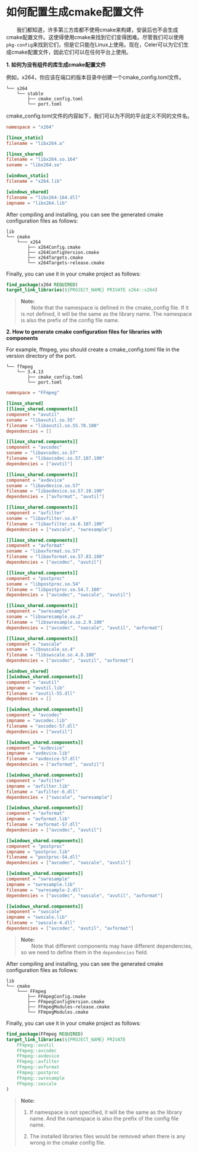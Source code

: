 # 如何配置生成cmake配置文件

&emsp;&emsp;我们都知道，许多第三方库都不使用cmake来构建，安装后也不会生成cmake配置文件。这使得使用cmake来找到它们变得困难。尽管我们可以使用`pkg-config`来找到它们，但是它只能在Linux上使用。现在，Celer可以为它们生成cmake配置文件，因此它们可以在任何平台上使用。

**1. 如何为没有组件的库生成cmake配置文件**

例如，x264，你应该在端口的版本目录中创建一个cmake_config.toml文件。

```
└── x264
    └── stable  
        ├── cmake_config.toml
        └── port.toml
```

cmake_config.toml文件的内容如下，我们可以为不同的平台定义不同的文件名。

```toml
namespace = "x264"

[linux_static]
filename = "libx264.a"

[linux_shared]
filename = "libx264.so.164"
soname = "libx264.so"

[windows_static]
filename = "x264.lib"

[windows_shared]
filename = "libx264-164.dll"
impname = "libx264.lib"

```

After compiling and installing, you can see the generated cmake configuration files as follows:

```
lib
└── cmake
    └─── x264
        ├── x264Config.cmake
        ├── x264ConfigVersion.cmake
        ├── x264Targets.cmake
        └── x264Targets-release.cmake
```

Finally, you can use it in your cmake project as follows:

```cmake
find_package(x264 REQUIRED)
target_link_libraries(${PROJECT_NAME} PRIVATE x264::x264)
```

> **Note:**  
> &emsp;&emsp;Note that the namespace is defined in the cmake_config file. If it is not defined, it will be the same as the library name. The namespace is also the prefix of the config file name.

**2. How to generate cmake configuration files for libraries with components**

For example, ffmpeg, you should create a cmake_config.toml file in the version directory of the port.

```
└── ffmpeg
    └── 3.4.13
        ├── cmake_config.toml
        └── port.toml
```

```toml
namespace = "FFmpeg"

[linux_shared]
[[linux_shared.components]]
component = "avutil"
soname = "libavutil.so.55"
filename = "libavutil.so.55.78.100"
dependencies = []

[[linux_shared.components]]
component = "avcodec"
soname = "libavcodec.so.57"
filename = "libavcodec.so.57.107.100"
dependencies = ["avutil"]

[[linux_shared.components]]
component = "avdevice"
soname = "libavdevice.so.57"
filename = "libavdevice.so.57.10.100"
dependencies = ["avformat", "avutil"]

[[linux_shared.components]]
component = "avfilter"
soname = "libavfilter.so.6"
filename = "libavfilter.so.6.107.100"
dependencies = ["swscale", "swresample"]

[[linux_shared.components]]
component = "avformat"
soname = "libavformat.so.57"
filename = "libavformat.so.57.83.100"
dependencies = ["avcodec", "avutil"]

[[linux_shared.components]]
component = "postproc"
soname = "libpostproc.so.54"
filename = "libpostproc.so.54.7.100"
dependencies = ["avcodec", "swscale", "avutil"]

[[linux_shared.components]]
component = "swresample"
soname = "libswresample.so.2"
filename = "libswresample.so.2.9.100"
dependencies = ["avcodec", "swscale", "avutil", "avformat"]

[[linux_shared.components]]
component = "swscale"
soname = "libswscale.so.4"
filename = "libswscale.so.4.8.100"
dependencies = ["avcodec", "avutil", "avformat"]

[windows_shared]
[[windows_shared.components]]
component = "avutil"
impname = "avutil.lib"
filename = "avutil-55.dll"
dependencies = []

[[windows_shared.components]]
component = "avcodec"
impname = "avcodec.lib"
filename = "avcodec-57.dll"
dependencies = ["avutil"]

[[windows_shared.components]]
component = "avdevice"
impname = "avdevice.lib"
filename = "avdevice-57.dll"
dependencies = ["avformat", "avutil"]

[[windows_shared.components]]
component = "avfilter"
impname = "avfilter.lib"
filename = "avfilter-6.dll"
dependencies = ["swscale", "swresample"]

[[windows_shared.components]]
component = "avformat"
impname = "avformat.lib"
filename = "avformat-57.dll"
dependencies = ["avcodec", "avutil"]

[[windows_shared.components]]
component = "postproc"
impname = "postproc.lib"
filename = "postproc-54.dll"
dependencies = ["avcodec", "swscale", "avutil"]

[[windows_shared.components]]
component = "swresample"
impname = "swresample.lib"
filename = "swresample-2.dll"
dependencies = ["avcodec", "swscale", "avutil", "avformat"]

[[windows_shared.components]]
component = "swscale"
impname = "swscale.lib"
filename = "swscale-4.dll"
dependencies = ["avcodec", "avutil", "avformat"]
```

> **Note:**  
> &emsp;&emsp;Note that different components may have different dependencies, so we need to define them in the `dependencies` field.

After compiling and installing, you can see the generated cmake configuration files as follows:

```
lib
└── cmake
    └─── FFmpeg
        ├── FFmpegConfig.cmake
        ├── FFmpegConfigVersion.cmake
        ├── FFmpegModules-release.cmake
        └── FFmpegModules.cmake
```

Finally, you can use it in your cmake project as follows:

```cmake
find_package(FFmpeg REQUIRED)
target_link_libraries(${PROJECT_NAME} PRIVATE
    FFmpeg::avutil
    FFmpeg::avcodec
    FFmpeg::avdevice
    FFmpeg::avfilter
    FFmpeg::avformat
    FFmpeg::postproc
    FFmpeg::swresample
    FFmpeg::swscale
)
```

> **Note:**  
> 1. If namespace is not specified, it will be the same as the library name. And the namespace is also the prefix of the config file name.  
>
> 2. The installed libraries files would be removed when there is any wrong in the cmake config file.
